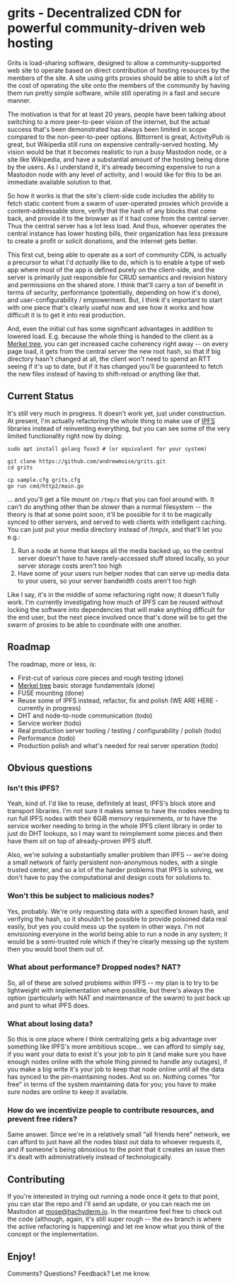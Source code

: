 # grits - Decentralized CDN for powerful community-driven web hosting

Grits is load-sharing software, designed to allow a community-supported web site to operate based on direct contribution of hosting resources by the members of the site. A site using grits proxies should be able to shift a lot of the cost of operating the site onto the members of the community by having them run pretty simple software, while still operating in a fast and secure manner.

The motivation is that for at least 20 years, people have been talking about switching to a more peer-to-peer vision of the internet, but the actual success that's been demonstrated has always been limited in scope compared to the non-peer-to-peer options. Bittorrent is great, ActivityPub is great, but Wikipedia still runs on expensive centrally-served hosting. My vision would be that it becomes realistic to run a busy Mastodon node, or a site like Wikipedia, and have a substantial amount of the hosting being done by the users. As I understand it, it's already becoming expensive to run a Mastodon node with any level of activity, and I would like for this to be an immediate available solution to that.

So how it works is that the site's client-side code includes the ability to fetch static content from a swarm of user-operated proxies which provide a content-addressable store, verify that the hash of any blocks that come back, and provide it to the browser as if it had come from the central server. Thus the central server has a lot less load. And thus, whoever operates the central instance has lower hosting bills, their organization has less pressure to create a profit or solicit donations, and the internet gets better.

This first cut, being able to operate as a sort of community CDN, is actually a precursor to what I'd *actually* like to do, which is to enable a type of web app where most of the app is defined purely on the client-side, and the server is primarily just responsible for CRUD semantics and revision history and permissions on the shared store. I think that'll carry a ton of benefit in terms of security, performance (potentially, depending on how it's done), and user-configurability / empowerment. But, I think it's important to start with one piece that's clearly useful now and see how it works and how difficult it is to get it into real production.

And, even the initial cut has some significant advantages in addition to lowered load. E.g. because the whole thing is handed to the client as a [Merkel tree](https://en.wikipedia.org/wiki/Merkle_tree), you can get increased cache coherency right away -- on every page load, it gets from the central server the new root hash, so that if big directory hasn't changed at all, the client won't need to spend an RTT seeing if it's up to date, but if it has changed you'll be guaranteed to fetch the new files instead of having to shift-reload or anything like that.

## Current Status

It's still very much in progress. It doesn't work yet, just under construction. At present, I'm actually refactoring the whole thing to make use of [IPFS](https://ipfs.tech/) libraries instead of reinventing everything, but you can see some of the very limited functionality right now by doing:

```
sudo apt install golang fuse3 # (or equivalent for your system)

git clone https://github.com/andrewmoise/grits.git
cd grits

cp sample.cfg grits.cfg
go run cmd/http2/main.go
```

... and you'll get a file mount on `/tmp/x` that you can fool around with. It can't do anything other than be slower than a normal filesystem -- the theory is that at some point soon, it'll be possible for it to be magically synced to other servers, and served to web clients with intelligent caching. You can just put your media directory instead of /tmp/x, and that'll let you e.g.:

1. Run a node at home that keeps all the media backed up, so the central server doesn't have to have rarely-accessed stuff stored locally, so your server storage costs aren't too high
2. Have some of your users run helper nodes that can serve up media data to your users, so your server bandwidth costs aren't too high

Like I say, it's in the middle of some refactoring right now; it doesn't fully work. I'm currently investigating how much of IPFS can be reused without locking the software into dependencies that will make anything difficult for the end user, but the next piece involved once that's done will be to get the swarm of proxies to be able to coordinate with one another.

## Roadmap

The roadmap, more or less, is:

* First-cut of various core pieces and rough testing (done)
* [Merkel tree](https://en.wikipedia.org/wiki/Merkle_tree) basic storage fundamentals (done)
* FUSE mounting (done)
* Reuse some of IPFS instead, refactor, fix and polish (WE ARE HERE - currently in progress)
* DHT and node-to-node communication (todo)
* Service worker (todo)
* Real production server tooling / testing / configurability / polish (todo)
* Performance (todo)
* Production polish and what's needed for real server operation (todo)

## Obvious questions

### Isn't this IPFS?

Yeah, kind of. I'd like to reuse, definitely at least, IPFS's block store and transport libraries. I'm not sure it makes sense to have the nodes needing to run full IPFS nodes with their 6GiB memory requirements, or to have the service worker needing to bring in the whole IPFS client library in order to just do DHT lookups, so I may want to reimplement some pieces and then have them sit on top of already-proven IPFS stuff.

Also, we're solving a substantially smaller problem than IPFS -- we're doing a small network of fairly persistent non-anonymous nodes, with a single trusted center, and so a lot of the harder problems that IPFS is solving, we don't have to pay the computational and design costs for solutions to.

### Won't this be subject to malicious nodes?

Yes, probably. We're only requesting data with a specified known hash, and verifying the hash, so it shouldn't be possible to provide poisoned data real easily, but yes you could mess up the system in other ways. I'm not envisioning everyone in the world being able to run a node in any system; it would be a semi-trusted role which if they're clearly messing up the system then you would boot them out of.

### What about performance? Dropped nodes? NAT?

So, all of these are solved problems within IPFS -- my plan is to try to be lightweight with implementation where possible, but there's always the option (particularly with NAT and maintenance of the swarm) to just back up and punt to what IPFS does.

### What about losing data?

So this is one place where I think centralizing gets a big advantage over something like IPFS's more ambitious scope... we can afford to simply say, if you want your data to exist it's your job to pin it (and make sure you have enough nodes online with the whole thing pinned to handle any outages), if you make a big write it's your job to keep that node online until all the data has synced to the pin-maintaining nodes. And so on. Nothing comes "for free" in terms of the system maintaining data for you; you have to make sure nodes are online to keep it available.

### How do we incentivize people to contribute resources, and prevent free riders?

Same answer. Since we're in a relatively small "all friends here" network, we can afford to just have all the nodes blast out data to whoever requests it, and if someone's being obnoxious to the point that it creates an issue then it's dealt with administratively instead of technologically.

## Contributing

If you're interested in trying out running a node once it gets to that point, you can star the repo and I'll send an update, or you can reach me on Mastodon at mose@hachyderm.io. In the meantime feel free to check out the code (although, again, it's still super rough -- the `dev` branch is where the active refactoring is happening) and let me know what you think of the concept or the implementation.

## Enjoy!

Comments? Questions? Feedback? Let me know.